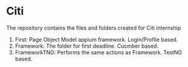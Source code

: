 # Citi

The repository contains the files and folders created for Citi internship
1. First: Page Object Model appium framework. Login/Profile based.
2. Framework: The folder for first deadline. Cucmber based.
3. FrameworkTNG: Performs the same actions as Framework. TestNG based.
